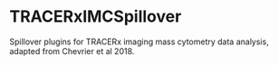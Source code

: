 # TRACERxIMCSpillover
Spillover plugins for TRACERx imaging mass cytometry data analysis, adapted from Chevrier et al 2018.
